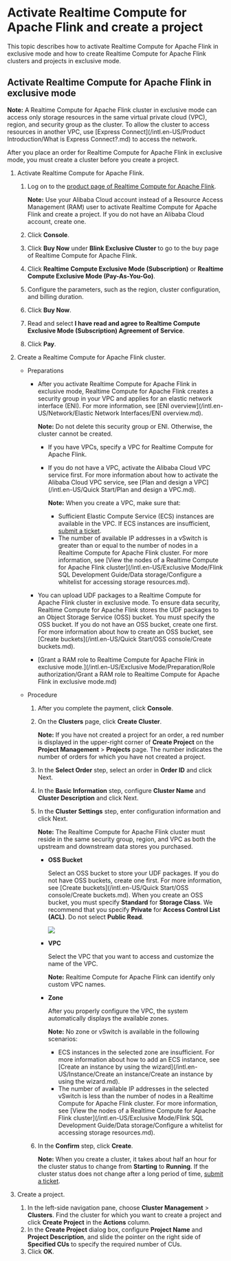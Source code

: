 # Activate Realtime Compute for Apache Flink and create a project

This topic describes how to activate Realtime Compute for Apache Flink in exclusive mode and how to create Realtime Compute for Apache Flink clusters and projects in exclusive mode.

## Activate Realtime Compute for Apache Flink in exclusive mode

**Note:** A Realtime Compute for Apache Flink cluster in exclusive mode can access only storage resources in the same virtual private cloud \(VPC\), region, and security group as the cluster. To allow the cluster to access resources in another VPC, use [Express Connect](/intl.en-US/Product Introduction/What is Express Connect?.md) to access the network.

After you place an order for Realtime Compute for Apache Flink in exclusive mode, you must create a cluster before you create a project.

1.  Activate Realtime Compute for Apache Flink.
    1.  Log on to the [product page of Realtime Compute for Apache Flink](https://www.alibabacloud.com/products/realtime-compute?spm=a3c0i.7911826.1097638.dnavproductsh13.1cd514b3Yx8AyU).

        **Note:** Use your Alibaba Cloud account instead of a Resource Access Management \(RAM\) user to activate Realtime Compute for Apache Flink and create a project. If you do not have an Alibaba Cloud account, create one.

    2.  Click **Console**.
    3.  Click **Buy Now** under **Blink Exclusive Cluster** to go to the buy page of Realtime Compute for Apache Flink.
    4.  Click **Realtime Compute Exclusive Mode \(Subscription\)** or **Realtime Compute Exclusive Mode \(Pay-As-You-Go\)**.
    5.  Configure the parameters, such as the region, cluster configuration, and billing duration.
    6.  Click **Buy Now**.
    7.  Read and select **I have read and agree to Realtime Compute Exclusive Mode \(Subscription\) Agreement of Service**.
    8.  Click **Pay**.
2.  Create a Realtime Compute for Apache Flink cluster.
    -   Preparations
        -   After you activate Realtime Compute for Apache Flink in exclusive mode, Realtime Compute for Apache Flink creates a security group in your VPC and applies for an elastic network interface \(ENI\). For more information, see [ENI overview](/intl.en-US/Network/Elastic Network Interfaces/ENI overview.md).

            **Note:** Do not delete this security group or ENI. Otherwise, the cluster cannot be created.

            -   If you have VPCs, specify a VPC for Realtime Compute for Apache Flink.
            -   If you do not have a VPC, activate the Alibaba Cloud VPC service first. For more information about how to activate the Alibaba Cloud VPC service, see [Plan and design a VPC](/intl.en-US/Quick Start/Plan and design a VPC.md).

                **Note:** When you create a VPC, make sure that:

                -   Sufficient Elastic Compute Service \(ECS\) instances are available in the VPC. If ECS instances are insufficient, [submit a ticket](https://account.alibabacloud.com/login/login.htm?oauth_callback=https%3A//ticket-intl.console.aliyun.com/%23).
                -   The number of available IP addresses in a vSwitch is greater than or equal to the number of nodes in a Realtime Compute for Apache Flink cluster. For more information, see [View the nodes of a Realtime Compute for Apache Flink cluster](/intl.en-US/Exclusive Mode/Flink SQL Development Guide/Data storage/Configure a whitelist for accessing storage resources.md).
        -   You can upload UDF packages to a Realtime Compute for Apache Flink cluster in exclusive mode. To ensure data security, Realtime Compute for Apache Flink stores the UDF packages to an Object Storage Service \(OSS\) bucket. You must specify the OSS bucket. If you do not have an OSS bucket, create one first. For more information about how to create an OSS bucket, see [Create buckets](/intl.en-US/Quick Start/OSS console/Create buckets.md).
        -   [Grant a RAM role to Realtime Compute for Apache Flink in exclusive mode.](/intl.en-US/Exclusive Mode/Preparation/Role authorization/Grant a RAM role to Realtime Compute for Apache Flink in exclusive mode.md)
    -   Procedure
        1.  After you complete the payment, click **Console**.
        2.  On the **Clusters** page, click **Create Cluster**.

            **Note:** If you have not created a project for an order, a red number is displayed in the upper-right corner of **Create Project** on the **Project Management** \> **Projects** page. The number indicates the number of orders for which you have not created a project.

        3.  In the **Select Order** step, select an order in **Order ID** and click Next.
        4.  In the **Basic Information** step, configure **Cluster Name** and **Cluster Description** and click Next.
        5.  In the **Cluster Settings** step, enter configuration information and click Next.

            **Note:** The Realtime Compute for Apache Flink cluster must reside in the same security group, region, and VPC as both the upstream and downstream data stores you purchased.

            -   **OSS Bucket**

                Select an OSS bucket to store your UDF packages. If you do not have OSS buckets, create one first. For more information, see [Create buckets](/intl.en-US/Quick Start/OSS console/Create buckets.md). When you create an OSS bucket, you must specify **Standard** for **Storage Class**. We recommend that you specify **Private** for **Access Control List \(ACL\)**. Do not select **Public Read**.

                ![](https://static-aliyun-doc.oss-accelerate.aliyuncs.com/assets/img/en-US/4764076061/p33098.png)

            -   **VPC**

                Select the VPC that you want to access and customize the name of the VPC.

                **Note:** Realtime Compute for Apache Flink can identify only custom VPC names.

            -   **Zone**

                After you properly configure the VPC, the system automatically displays the available zones.

                **Note:** No zone or vSwitch is available in the following scenarios:

                -   ECS instances in the selected zone are insufficient. For more information about how to add an ECS instance, see [Create an instance by using the wizard](/intl.en-US/Instance/Create an instance/Create an instance by using the wizard.md).
                -   The number of available IP addresses in the selected vSwitch is less than the number of nodes in a Realtime Compute for Apache Flink cluster. For more information, see [View the nodes of a Realtime Compute for Apache Flink cluster](/intl.en-US/Exclusive Mode/Flink SQL Development Guide/Data storage/Configure a whitelist for accessing storage resources.md).
        6.  In the **Confirm** step, click **Create**.

            **Note:** When you create a cluster, it takes about half an hour for the cluster status to change from **Starting** to **Running**. If the cluster status does not change after a long period of time, [submit a ticket](https://account.alibabacloud.com/login/login.htm?oauth_callback=https%3A//ticket-intl.console.aliyun.com/%23).

3.  Create a project.
    1.  In the left-side navigation pane, choose **Cluster Management** \> **Clusters**. Find the cluster for which you want to create a project and click **Create Project** in the **Actions** column.
    2.  In the **Create Project** dialog box, configure **Project Name** and **Project Description**, and slide the pointer on the right side of **Specified CUs** to specify the required number of CUs.
    3.  Click **OK**.


